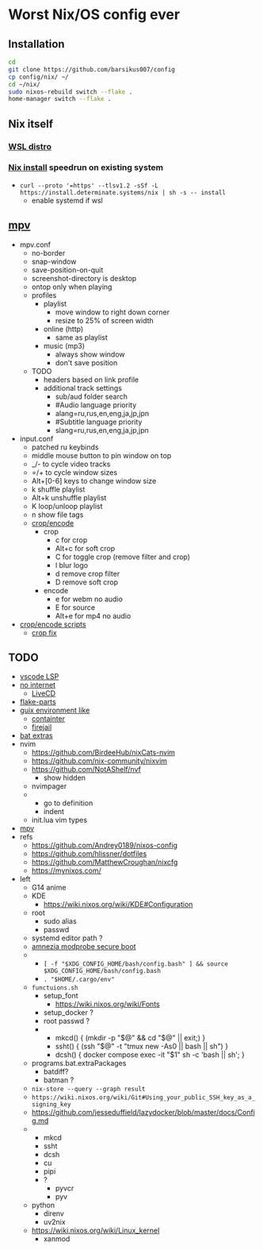 # Worst Nix/OS config ever

## Installation

```bash
cd
git clone https://github.com/barsikus007/config
cp config/nix/ ~/
cd ~/nix/
sudo nixos-rebuild switch --flake .
home-manager switch --flake .
```

## Nix itself

### [WSL distro](https://nix-community.github.io/NixOS-WSL/)

### [Nix install](https://zero-to-nix.com/start/install/) speedrun on existing system

- `curl --proto '=https' --tlsv1.2 -sSf -L https://install.determinate.systems/nix | sh -s -- install`
  - enable systemd if wsl
  
## [mpv](.config/mpv/)

- mpv.conf
  - no-border
  - snap-window
  - save-position-on-quit
  - screenshot-directory is desktop
  - ontop only when playing
  - profiles
    - playlist
      - move window to right down corner
      - resize to 25% of screen width
    - online (http)
      - same as playlist
    - music (mp3)
      - always show window
      - don't save position
  - TODO
    - headers based on link profile
    - additional track settings
      - sub/aud folder search
      - #Audio language priority
      - alang=ru,rus,en,eng,ja,jp,jpn
      - #Subtitle language priority
      - slang=ru,rus,en,eng,ja,jp,jpn
- input.conf
  - patched ru keybinds
  - middle mouse button to pin window on top
  - _/- to cycle video tracks
  - =/+ to cycle window sizes
  - Alt+[0-6] keys to change window size
  - k shuffle playlist
  - Alt+k unshuffle playlist
  - K loop/unloop playlist
  - n show file tags
  - [crop/encode](https://github.com/occivink/mpv-scripts/blob/master/input.conf)
    - crop
      - c for crop
      - Alt+c for soft crop
      - C for toggle crop (remove filter and crop)
      - l blur logo
      - d remove crop filter
      - D remove soft crop
    - encode
      - e for webm no audio
      - E for source
      - Alt+e for mp4 no audio
- [crop/encode scripts](https://github.com/occivink/mpv-scripts)
  - [crop fix](https://github.com/occivink/mpv-scripts/pull/77/files)

## TODO

- [vscode LSP](https://github.com/nix-community/vscode-nix-ide/tree/main?tab=readme-ov-file#lsp-plugin-support)
- [no internet](https://www.reddit.com/r/NixOS/comments/mu7ryg/comment/gv4kmsk/)
  - [LiveCD](https://wiki.nixos.org/wiki/Creating_a_NixOS_live_CD)
- [flake-parts](https://nix-community.github.io/home-manager/index.xhtml#sec-flakes-flake-parts-module)
- [guix environment like](https://github.com/NixOS/nix/issues/8207)
  - [containter](https://wiki.nixos.org/wiki/NixOS_Containers)
  - [firejail](https://github.com/netblue30/firejail)
- [bat extras](https://github.com/eth-p/bat-extras)
- nvim
  - <https://github.com/BirdeeHub/nixCats-nvim>
  - <https://github.com/nix-community/nixvim>
  - <https://github.com/NotAShelf/nvf>
    - show hidden
  - nvimpager
  -
    - go to definition
    - indent
  - init.lua vim types
- [mpv](https://wiki.nixos.org/wiki/MPV#Where_to_get_scripts)
- refs
  - <https://github.com/Andrey0189/nixos-config>
  - <https://github.com/hlissner/dotfiles>
  - <https://github.com/MatthewCroughan/nixcfg>
  - <https://mynixos.com/>
- left
  - G14 anime
  - KDE
    - <https://wiki.nixos.org/wiki/KDE#Configuration>
  - root
    - sudo alias
    - passwd
  - systemd editor path ?
  - [amnezia modprobe secure boot](https://www.reddit.com/r/AmneziaVPN/comments/1e8fwih/amneziawg_on_nixos/)
  -
    - `[ -f "$XDG_CONFIG_HOME/bash/config.bash" ] && source $XDG_CONFIG_HOME/bash/config.bash`
    - `. "$HOME/.cargo/env"`
  - `functuions.sh`
    - setup_font
      - <https://wiki.nixos.org/wiki/Fonts>
    - setup_docker ?
    - root passwd ?
    -
      - mkcd() { (mkdir -p "$@" && cd "$@" || exit;) }
      - ssht() { (ssh "$@" -t "tmux new -As0 || bash || sh") }
      - dcsh() { docker compose exec -it "$1" sh -c 'bash || sh'; }
  - programs.bat.extraPackages
    - batdiff?
    - batman ?
  - `nix-store --query --graph result`
  - `https://wiki.nixos.org/wiki/Git#Using_your_public_SSH_key_as_a_signing_key`
  - <https://github.com/jesseduffield/lazydocker/blob/master/docs/Config.md>
  -
    - mkcd
    - ssht
    - dcsh
    - cu
    - pipi
    - ?
      - pyvcr
      - pyv
  - python
    - direnv
    - uv2nix
  - <https://wiki.nixos.org/wiki/Linux_kernel>
    - xanmod
